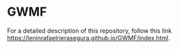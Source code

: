 # GWMF

For a detailed description of this repository, follow this link https://leninrafaelrierasegura.github.io/GWMF/index.html.